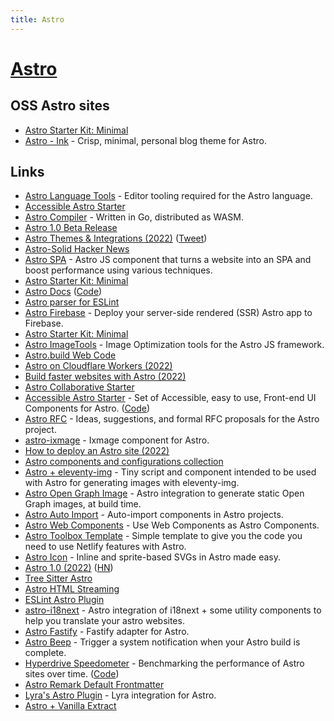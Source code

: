 ```yaml
---
title: Astro
---
```


# [Astro](https://astro.build/)

## OSS Astro sites

- [Astro Starter Kit: Minimal](https://github.com/mattrothenberg/1kx-astro)
- [Astro - Ink](https://github.com/one-aalam/astro-ink) - Crisp, minimal, personal blog theme for Astro.

## Links

- [Astro Language Tools](https://github.com/withastro/language-tools) - Editor tooling required for the Astro language.
- [Accessible Astro Starter](https://github.com/markteekman/accessible-astro-starter)
- [Astro Compiler](https://github.com/withastro/compiler) - Written in Go, distributed as WASM.
- [Astro 1.0 Beta Release](https://astro.build/blog/astro-1-beta-release/)
- [Astro Themes & Integrations (2022)](https://astro.build/blog/themes-and-integrations/) ([Tweet](https://twitter.com/n_moore/status/1511778064753172483))
- [Astro-Solid Hacker News](https://github.com/ryansolid/astro-solid-hackernews)
- [Astro SPA](https://github.com/RafidMuhymin/astro-spa) - Astro JS component that turns a website into an SPA and boost performance using various techniques.
- [Astro Starter Kit: Minimal](https://github.com/bholmesdev/stream-overlays)
- [Astro Docs](https://docs.astro.build/en/getting-started/) ([Code](https://github.com/withastro/docs))
- [Astro parser for ESLint](https://github.com/ota-meshi/astro-eslint-parser)
- [Astro Firebase](https://github.com/thepassle/astro-firebase) - Deploy your server-side rendered (SSR) Astro app to Firebase.
- [Astro Starter Kit: Minimal](https://github.com/thepassle/astro-service-worker)
- [Astro ImageTools](https://github.com/RafidMuhymin/astro-imagetools) - Image Optimization tools for the Astro JS framework.
- [Astro.build Web Code](https://github.com/withastro/astro.build)
- [Astro on Cloudflare Workers (2022)](https://dev.to/thepassle/astro-on-cloudflare-workers-2ng7)
- [Build faster websites with Astro (2022)](https://www.youtube.com/watch?v=x3hiyWikdrE)
- [Astro Collaborative Starter](https://github.com/CTNicholas/astro-collaborative-starter)
- [Accessible Astro Starter](https://components.accessible-astro.dev/) - Set of Accessible, easy to use, Front-end UI Components for Astro. ([Code](https://github.com/markteekman/accessible-astro-components))
- [Astro RFC](https://github.com/withastro/rfcs) - Ideas, suggestions, and formal RFC proposals for the Astro project.
- [astro-ixmage](https://github.com/readonlychild/astro-ixmage) - Ixmage component for Astro.
- [How to deploy an Astro site (2022)](https://www.netlify.com/blog/how-to-deploy-astro/)
- [Astro components and configurations collection](https://github.com/JulianCataldo/astro)
- [Astro + eleventy-img](https://github.com/Princesseuh/astro-eleventy-img) - Tiny script and component intended to be used with Astro for generating images with eleventy-img.
- [Astro Open Graph Image](https://github.com/Kendy205/astro-og-image) - Astro integration to generate static Open Graph images, at build time.
- [Astro Auto Import](https://github.com/delucis/astro-auto-import) - Auto-import components in Astro projects.
- [Astro Web Components](https://github.com/astro-community/web-components) - Use Web Components as Astro Components.
- [Astro Toolbox Template](https://github.com/netlify-templates/astro-toolbox) - Simple template to give you the code you need to use Netlify features with Astro.
- [Astro Icon](https://github.com/natemoo-re/astro-icon) - Inline and sprite-based SVGs in Astro made easy.
- [Astro 1.0 (2022)](https://astro.build/blog/astro-1/) ([HN](https://news.ycombinator.com/item?id=32401159))
- [Tree Sitter Astro](https://github.com/virchau13/tree-sitter-astro)
- [Astro HTML Streaming](https://twitter.com/RyanCarniato/status/1557132452589473792)
- [ESLint Astro Plugin](https://github.com/ota-meshi/eslint-plugin-astro)
- [astro-i18next](https://github.com/yassinedoghri/astro-i18next) - Astro integration of i18next + some utility components to help you translate your astro websites.
- [Astro Fastify](https://github.com/matthewp/astro-fastify) - Fastify adapter for Astro.
- [Astro Beep](https://github.com/natemoo-re/astro-beep) - Trigger a system notification when your Astro build is complete.
- [Hyperdrive Speedometer](https://hyperdrive-speedometer.netlify.app/) - Benchmarking the performance of Astro sites over time. ([Code](https://github.com/delucis/hyperdrive-speedometer))
- [Astro Remark Default Frontmatter](https://github.com/BryceRussell/astro-remark-default-frontmatter)
- [Lyra's Astro Plugin](https://github.com/LyraSearch/plugin-astro) - Lyra integration for Astro.
- [Astro + Vanilla Extract](https://github.com/markdalgleish/astro-vanilla-extract-demo)
